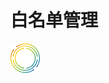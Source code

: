 # 白名单管理

![image](https://raw.githubusercontent.com/GweiTech/gwei-network-wiki/master/zh/images/creator/4/01.png)

